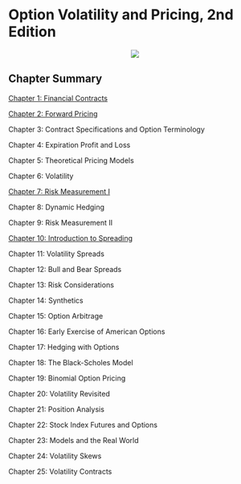 # Option Volatility and Pricing, 2nd Edition

<div align="center">

![](https://github.com/eshinhw/option-volatility-and-pricing/assets/41933169/04759332-273d-49db-9f38-edbe9363d212)
  
</div>

## Chapter Summary

[Chapter 1: Financial Contracts](01_financial_contracts/README.md)

[Chapter 2: Forward Pricing](02_forward_pricing/README.md)

Chapter 3: Contract Specifications and Option Terminology

Chapter 4: Expiration Profit and Loss

Chapter 5: Theoretical Pricing Models

Chapter 6: Volatility

[Chapter 7: Risk Measurement I](07_risk_measurement_I/README.md)

Chapter 8: Dynamic Hedging

Chapter 9: Risk Measurement II

[Chapter 10: Introduction to Spreading](10_introduction_to_spreading/README.md)

Chapter 11: Volatility Spreads

Chapter 12: Bull and Bear Spreads

Chapter 13: Risk Considerations

Chapter 14: Synthetics

Chapter 15: Option Arbitrage

Chapter 16: Early Exercise of American Options

Chapter 17: Hedging with Options

Chapter 18: The Black-Scholes Model

Chapter 19: Binomial Option Pricing

Chapter 20: Volatility Revisited

Chapter 21: Position Analysis

Chapter 22: Stock Index Futures and Options

Chapter 23: Models and the Real World

Chapter 24: Volatility Skews

Chapter 25: Volatility Contracts

